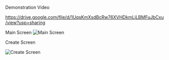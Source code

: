 Demonstration Video

https://drive.google.com/file/d/1UqsKmXsdBcRw76XVHDkmLjLBMFuJbCxu/view?usp=sharing


Main Screen
![Main Screen](https://github.com/kc-482/Sign-Language-with-Custom-Sign-to-Sentences/assets/117460480/b86a7e47-c2db-47b6-9f7e-a3fcbb105599)


Create Screen


![Create Screen](https://github.com/kc-482/Sign-Language-with-Custom-Sign-to-Sentences/assets/117460480/65fdefa9-0d31-40d2-b37f-acb681cc1665)
